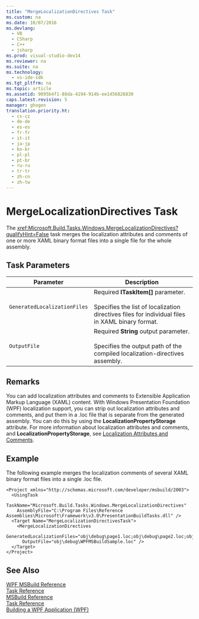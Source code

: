 ```yaml
---
title: "MergeLocalizationDirectives Task"
ms.custom: na
ms.date: 10/07/2016
ms.devlang: 
  - VB
  - CSharp
  - C++
  - jsharp
ms.prod: visual-studio-dev14
ms.reviewer: na
ms.suite: na
ms.technology: 
  - vs-ide-sdk
ms.tgt_pltfrm: na
ms.topic: article
ms.assetid: 9095b4f1-88da-4194-914b-ee1456826830
caps.latest.revision: 5
manager: ghogen
translation.priority.ht: 
  - cs-cz
  - de-de
  - es-es
  - fr-fr
  - it-it
  - ja-jp
  - ko-kr
  - pl-pl
  - pt-br
  - ru-ru
  - tr-tr
  - zh-cn
  - zh-tw
---
```

# MergeLocalizationDirectives Task
The <xref:Microsoft.Build.Tasks.Windows.MergeLocalizationDirectives?qualifyHint=False> task merges the localization attributes and comments of one or more XAML binary format files into a single file for the whole assembly.  
  
## Task Parameters  
  
|Parameter|Description|  
|---------------|-----------------|  
|`GeneratedLocalizationFiles`|Required **ITaskItem[]** parameter.<br /><br /> Specifies the list of localization directives files for individual files in XAML binary format.|  
|`OutputFile`|Required **String** output parameter.<br /><br /> Specifies the output path of the compiled localization-directives assembly.|  
  
## Remarks  
 You can add localization attributes and comments to Extensible Application Markup Language (XAML) content. With Windows Presentation Foundation (WPF) localization support, you can strip out localization attributes and comments, and put them in a .loc file that is separate from the generated assembly. You can do this by using the **LocalizationPropertyStorage** attribute. For more information about localization attributes and comments, and **LocalizationPropertyStorage**, see [Localization Attributes and Comments](../Topic/Localization%20Attributes%20and%20Comments.md).  
  
## Example  
 The following example merges the localization comments of several XAML binary format files into a single .loc file.  
  
```  
<Project xmlns="http://schemas.microsoft.com/developer/msbuild/2003">  
  <UsingTask   
    TaskName="Microsoft.Build.Tasks.Windows.MergeLocalizationDirectives"   
    AssemblyFile="C:\Program Files\Reference Assemblies\Microsoft\Framework\v3.0\PresentationBuildTasks.dll" />  
  <Target Name="MergeLocalizationDirectivesTask">  
    <MergeLocalizationDirectives   
      GeneratedLocalizationFiles="obj\debug\page1.loc;obj\debug\page2.loc;obj\debug\page3.loc"  
      OutputFile="obj\debug\WPFMSBuildSample.loc" />  
  </Target>  
</Project>  
```  
  
## See Also  
 [WPF MSBuild Reference](../VS_IDE/WPF-MSBuild-Reference.md)   
 [Task Reference](../VS_IDE/WPF-MSBuild-Task-Reference.md)   
 [MSBuild Reference](../VS_IDE/MSBuild-Reference.md)   
 [Task Reference](../VS_IDE/MSBuild-Task-Reference.md)   
 [Building a WPF Application (WPF)](../Topic/Building%20a%20WPF%20Application%20\(WPF\).md)